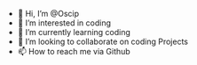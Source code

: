 - 👋 Hi, I’m @Oscip
- 👀 I’m interested in coding
- 🌱 I’m currently learning coding
- 💞️ I’m looking to collaborate on coding Projects
- 📫 How to reach me via Github

<!---
Oscip/Oscip is a ✨ special ✨ repository because its `README.md` (this file) appears on your GitHub profile.
You can click the Preview link to take a look at your changes.
--->

